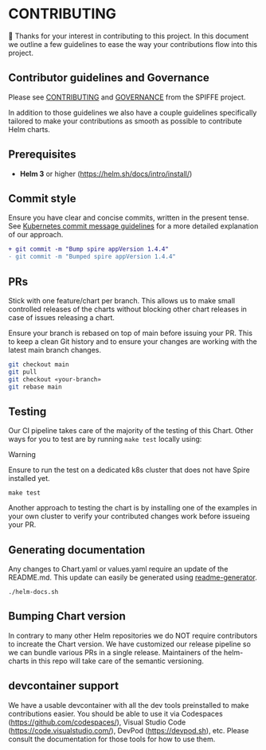 # CONTRIBUTING

:tada: Thanks for your interest in contributing to this project. In this document we outline a few guidelines to ease the way your contributions flow into this project.

## Contributor guidelines and Governance

Please see [CONTRIBUTING](https://github.com/spiffe/spiffe/blob/main/CONTRIBUTING.md) and [GOVERNANCE](https://github.com/spiffe/spiffe/blob/main/GOVERNANCE.md) from the SPIFFE project.

In addition to those guidelines we also have a couple guidelines specifically tailored to make your contributions as smooth as possible to contribute Helm charts.

## Prerequisites

- **Helm 3** or higher (<https://helm.sh/docs/intro/install/>)

## Commit style

Ensure you have clear and concise commits, written in the present tense. See [Kubernetes commit message guidelines](https://www.kubernetes.dev/docs/guide/pull-requests/#commit-message-guidelines) for a more detailed explanation of our approach.

```diff
+ git commit -m "Bump spire appVersion 1.4.4"
- git commit -m "Bumped spire appVersion 1.4.4"
```

## PRs

Stick with one feature/chart per branch. This allows us to make small controlled releases of the charts without blocking other chart releases in case of issues releasing a chart.

Ensure your branch is rebased on top of main before issuing your PR. This to keep a clean Git history and to ensure your changes are working with the latest main branch changes.

```bash
git checkout main
git pull
git checkout «your-branch»
git rebase main
```

## Testing

Our CI pipeline takes care of the majority of the testing of this Chart. Other ways for you to test are by running `make test` locally using:

> [!Warning]
> Ensure to run the test on a dedicated k8s cluster that does not have Spire installed yet.

```shell
make test
```

Another approach to testing the chart is by installing one of the examples in your own cluster to verify your contributed changes work before issueing your PR.

## Generating documentation

Any changes to Chart.yaml or values.yaml require an update of the README.md. This update can easily be generated using [readme-generator][].

```shell
./helm-docs.sh
```

## Bumping Chart version

In contrary to many other Helm repositories we do NOT require contributors to increate the Chart version. We have customized our release pipeline so we can bundle various PRs in a single release. Maintainers of the helm-charts in this repo will take care of the semantic versioning.

[readme-generator]: https://github.com/bitnami-labs/readme-generator-for-helm "Auto generate READMEs for Helm Charts."

## devcontainer support

We have a usable devcontainer with all the dev tools preinstalled to make contributions easier. You should be able to use it via Codespaces (https://github.com/codespaces/), Visual Studio Code (https://code.visualstudio.com/), DevPod (https://devpod.sh), etc. Please consult the documentation for those tools for how to use them.

